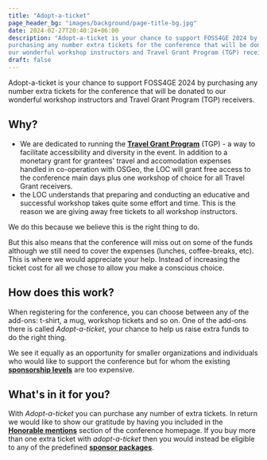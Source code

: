 ```yaml
---
title: "Adopt-a-ticket"
page_header_bg: "images/background/page-title-bg.jpg"
date: 2024-02-27T20:40:24+06:00
description: "Adopt-a-ticket is your chance to support FOSS4GE 2024 by
purchasing any number extra tickets for the conference that will be donated to
our wonderful workshop instructors and Travel Grant Program (TGP) receivers."
draft: false
---
```


Adopt-a-ticket is your chance to support FOSS4GE 2024 by purchasing any number
extra tickets for the conference that will be donated to our wonderful workshop
instructors and Travel Grant Program (TGP) receivers.

## Why?
- We are dedicated to running the
[**Travel Grant Program**](../../registration/travel-grant/) (TGP) - a way to
facilitate accessibility and diversity in the event. In addition to a
monetary grant for grantees' travel and accomodation expenses handled in
co-operation with OSGeo, the LOC will grant free access to the conference main
days plus one workshop of choice for all Travel Grant receivers.
- the LOC understands that preparing and conducting an educative and
successful workshop takes quite some effort and time. This is the reason we are
giving away free tickets to all workshop instructors.

We do this because we believe this is the right thing to do.

But this also means that the conference will miss out on some of the funds
although we still need to cover the expenses (lunches, coffee-breaks, etc).
This is where we would appreciate your help. Instead of increasing the ticket
cost for all we chose to allow you make a conscious choice.

## How does this work?
When registering for the conference, you can choose between any of the add-ons:
t-shirt, a mug, workshop tickets and so on. One of the add-ons there is
called _Adopt-a-ticket_, your chance to help us raise extra funds to do the
right thing.

We see it equally as an opportunity for smaller organizations and individuals
who would like to support the conference but for whom the existing
[**sponsorship levels**](../../call-for-sponsors/) are too expensive.

## What's in it for you?
With _Adopt-a-ticket_ you can purchase any number of extra tickets. In return
we would like to show our gratitude by having you included in the
[**Honorable mentions**](#) section of the conference homepage. If you buy
more than one extra ticket with _adopt-a-ticket_ then you would instead be
eligible to any of the predefined [**sponsor packages**](../../call-for-sponsors/).
